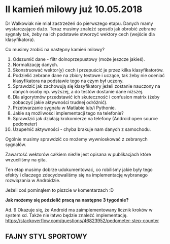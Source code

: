# II kamień milowy już 10.05.2018

Dr Walkowiak nie miał zastrzeżeń do pierwszego etapu. Danych mamy wystarczająco dużo. Teraz musimy znaleźć sposób jak obrobić zebrane sygnały tak, żeby na ich podstawie stworzyć wektory cech (wejście dla klasyfikatora).

Co musimy zrobić na następny kamień milowy?

1. Odszumić dane - filtr dolnoprzepustowy (może jeszcze jakieś).
2. Normalizację danych.
3. Skonstruować wektor(y) cech i przepuścić je przez kilka klasyfikatorów.
4. Podzielić zebrane dane na zbiory testowe i uczące, tak żeby nie oceniać klasyfikatora na podstawie tego na czym był uczony. 
5. Sprawdzić jak zachowują się klasyfikatory jeżeli zostanie nauczony na danych osoby np. wyższej, a do testów dostanie dane niższej.
6. Dla algorytmów przedstawić ich skuteczność i confusion matrix (żeby zobaczyć jakie aktywności trudnej odróżnić).
7. Przetwarzanie sygnału w Matlabie lub/i Pythonie.
8. Jakie są możliwości implementacji tego na telefonie?
9. Sprawdzić jak działają krokomierze na telefony (Android open source pedometer)
10. Uzupełnić aktywności - chyba brakuje nam danych z samochodu.

Ogólnie musimy sprawdzić co możemy wywnioskować z zebranych sygnałów.

Zawartość wektorów całkiem nieźle jest opisana w publikacjach które wrzuciliśmy na gita.

Ten etap musimy dobrze udokumentować, co robiliśmy jakie były tego efekty i dlaczego zdecydowaliśmy się na implementację wybranego rozwiązania w Androidzie.

Jeżeli coś pominąłem to piszcie w komentarzach :D

**Jak możemy się podzielić pracą na następne 3 tygodnie?**

Ad. 9 Okazuje się, że Android ma zaimplementowany licznik kroków w system xd. Także nie łatwo będzie znaleźć implementację. https://stackoverflow.com/questions/46823952/pedometer-step-counter
## FAJNY STYL SPORTOWY